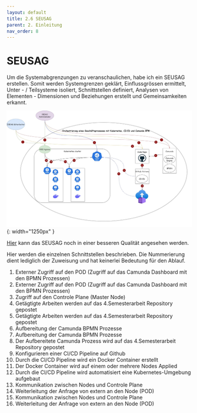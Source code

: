 ```yaml
---
layout: default
title: 2.6 SEUSAG
parent: 2. Einleitung
nav_order: 8
---
```


# SEUSAG

Um die Systemabgrenzungen zu veranschaulichen, habe ich ein SEUSAG erstellen. Somit werden Systemgrenzen geklärt, Einflussgrössen ermittelt, Unter - / Teilsysteme isoliert, Schnittstellen definiert, Analysen von Elementen - Dimensionen und Beziehungen erstellt und Gemeinsamkeiten erkannt.

![SEUSAG](../ressources/bilder/4_Semester_SEUSAG_Nummeriertv2.jpg){: width="1250px" }

[Hier](https://1drv.ms/i/c/77fe47fd6cd90d40/Ee-fHt-sSHNGgnZ7JjpeoX8BcOM6dRM1q4U2HSibWNqGqw?e=VP0ggf) kann das SEUSAG noch in einer besseren Qualität angesehen werden.

Hier werden die einzelnen Schnittstellen beschrieben. Die Nummerierung dient lediglich der Zuweisung und hat keinerlei Bedeutung für den Ablauf.

1. Externer Zugriff auf den POD (Zugriff auf das Camunda Dashboard mit den BPMN Prozessen)
2. Externer Zugriff auf den POD (Zugriff auf das Camunda Dashboard mit den BPMN Prozessen)
3. Zugriff auf den Controle Plane (Master Node)
4. Getägtigte Arbeiten werden auf das 4.Semesterarbeit Repository gepostet
5. Getägtigte Arbeiten werden auf das 4.Semesterarbeit Repository gepostet
6. Aufbereitung der Camunda BPMN Prozesse
7. Aufbereitung der Camunda BPMN Prozesse
8. Der Aufbereitete Camunda Prozess wird auf das 4.Semesterarbeit Repository gepostet
9. Konfigurieren einer CI/CD Pipeline auf Github
10. Durch die CI/CD Pipeline wird ein Docker Container erstellt
11. Der Docker Container wird auf einem oder mehrere Nodes Applied
12. Durch die CI/CD Pipeline wird automatisiert eine Kubernetes-Umgebung aufgebaut
13. Kommunikation zwischen Nodes und Controle Plane
14. Weiterleitung der Anfrage von extern an den Node (POD)
15. Kommunikation zwischen Nodes und Controle Plane
16. Weiterleitung der Anfrage von extern an den Node (POD)